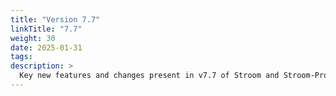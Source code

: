 ```yaml
---
title: "Version 7.7"
linkTitle: "7.7"
weight: 30
date: 2025-01-31
tags: 
description: >
  Key new features and changes present in v7.7 of Stroom and Stroom-Proxy.
---
```


